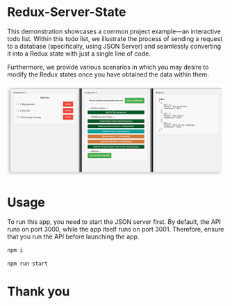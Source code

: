 # Redux-Server-State
This demonstration showcases a common project example—an interactive todo list. Within this todo list, we illustrate the process of sending a request to a database (specifically, using JSON Server) and seamlessly converting it into a Redux state with just a single line of code.

Furthermore, we provide various scenarios in which you may desire to modify the Redux states once you have obtained the data within them.

![](https://raw.githubusercontent.com/vnseattle/redux-server-state/main/document/demo.png)

# Usage
To run this app, you need to start the JSON server first. By default, the API runs on port 3000, while the app itself runs on port 3001. Therefore, ensure that you run the API before launching the app.

```js
npm i
```

```js
npm run start
```
# Thank you
